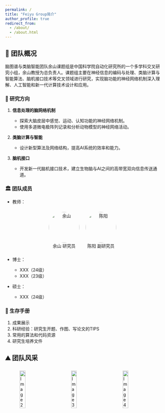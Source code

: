 ```yaml
---
permalink: /
title: "Feiyu Group简介"
author_profile: true
redirect_from: 
  - /about/
  - /about.html
---
```


## 🎯 团队概况

脑图谱与类脑智能团队余山课题组是中国科学院自动化研究所的一个多学科交叉研究小组，余山教授为总负责人。课题组主要在神经信息的编码与处理、类脑计算与智能算法、脑机接口技术等交叉领域进行研究，实现脑功能的神经网络机制深入理解、人工智能和新一代计算技术设计和应用。

### 🚀 研究方向

1. **信息处理的脑网络机制**
   - 探索大脑皮层中感觉、运动、认知功能的神经网络机制。
   - 使用多道微电极阵列记录和分析动物模型的神经网络活动。

2. **类脑计算与智能**
   - 设计新型算法及网络结构，提高AI系统的效率和能力。

3. **脑机接口**
   - 开发新一代脑机接口技术，建立生物脑与AI之间的高带宽双向信息传送通道。

### 🏛️ 团队成员

* 教师：

<div style="display: flex; justify-content: center; align-items: center; flex-wrap: wrap;">
  <div style="text-align: center; margin: 10px;">
    <img src="{{ "/images/shan.png" | prepend: base_path }}" alt="余山" width="100" style="border-radius: 50%;"><br>
    余山 研究员
  </div>
  <div style="text-align: center; margin: 10px;">
    <img src="{{ "/images/chen.png" | prepend: base_path }}" alt="陈阳" width="100" style="border-radius: 50%;"><br>
    陈阳 副研究员
  </div>
</div>

* 博士：
  * XXX（24级）
  * XXX（23级）

* 硕士：
  * XXX（24级）


### 🚩 生存手册

1. 成果展示
2. 科研经验：研究生开题、作图、写论文的TIPS
3. 常用的算法和代码资源
4. 研究生培养文件

## ⛰️ 团队风采

<div style="display:flex; flex-wrap:wrap; justify-content:space-around; align-items:flex-start;">
  <div style="margin:10px;">
    <img src="{{ "/images/tuandui2.jpg" | prepend: base_path }}" alt="Image 2" style="width:50%;"><br>
    <p style="text-align:center;"></p>
  </div>
  <div style="margin:10px;">
    <img src="{{ "/images/tuandui3.jpg" | prepend: base_path }}" alt="Image 3" style="width:50%;"><br>
    <p style="text-align:center;"></p>
  </div>
  <div style="margin:10px;">
    <img src="{{ "/images/tuandui4.jpg" | prepend: base_path }}" alt="Image 4" style="width:50%;"><br>
    <p style="text-align:center;"></p>
  </div>
</div>